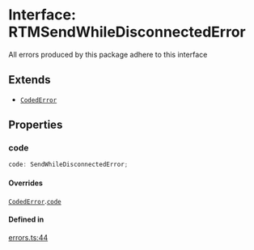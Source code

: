 # Interface: RTMSendWhileDisconnectedError

All errors produced by this package adhere to this interface

## Extends

- [`CodedError`](Interface.CodedError.md)

## Properties

### code

```ts
code: SendWhileDisconnectedError;
```

#### Overrides

[`CodedError`](Interface.CodedError.md).[`code`](Interface.CodedError.md#code)

#### Defined in

[errors.ts:44](https://github.com/slackapi/node-slack-sdk/blob/main/packages/rtm-api/src/errors.ts#L44)
